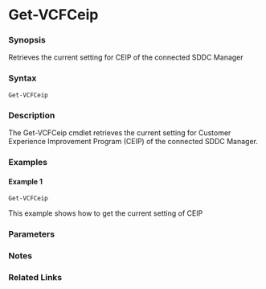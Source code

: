 # Get-VCFCeip

### Synopsis
Retrieves the current setting for CEIP of the connected SDDC Manager

### Syntax
```
Get-VCFCeip
```

### Description
The Get-VCFCeip cmdlet retrieves the current setting for Customer Experience Improvement Program
(CEIP) of the connected SDDC Manager.

### Examples
#### Example 1
```
Get-VCFCeip
```
This example shows how to get the current setting of CEIP

### Parameters

### Notes

### Related Links
